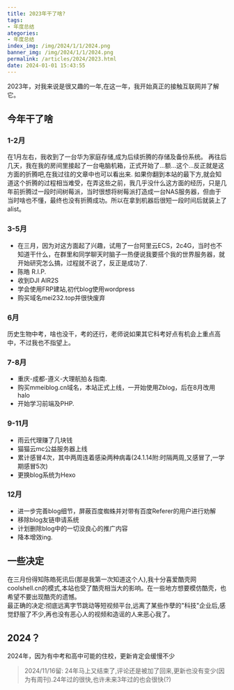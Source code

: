```yaml
---
title: 2023年干了啥?
tags: 
- 年度总结
ategories: 
- 年度总结
index_img: /img/2024/1/1/2024.png
banner_img: /img/2024/1/1/2024.png
permalink: /articles/2024/2023.html
date: 2024-01-01 15:43:55
---
```

2023年，对我来说是很又趣的一年,在这一年，我开始真正的接触互联网并了解它。

## 今年干了啥

### 1-2月
在1月左右，我收到了一台华为家庭存储,成为后续折腾的存储及备份系统。
再往后几天，我在我的房间里接起了一台电脑机箱，正式开始了...额...这个...反正就是这方面的折腾吧,在我过往的文章中也可以看出来.
如果你翻到本站的最下方,就会知道这个折腾的过程相当难受，在弄这些之前，我几乎没什么这方面的经历，只是几年前折腾过一段时间树莓派，当时很想将树莓派打造成一台NAS服务器，但由于当时啥也不懂，最终也没有折腾成功。所以在拿到机器后很短一段时间后就装上了alist。

### 3-5月
* 在三月，因为对这方面起了兴趣，试用了一台阿里云ECS，2c4G，当时也不知道干什么，在群里和同学聊天时脑子一热便说我要搭个我的世界服务器，就开始研究怎么搞，过程就不说了，反正是成功了.
* 陈皓 R.I.P.
* 收到DJI AIR2S
* 学会使用FRP建站,初代blog使用wordpress
* 购买域名mei232.top并很快废弃

### 6月
历史生物中考，啥也没干，考的还行，老师说如果其它科考好点有机会上重点高中，不过我也不指望上。

### 7-8月
* 重庆-成都-遵义-大理航拍＆指南.
* 购买mmeiblog.cn域名，本站正式上线，一开始使用Zblog，后在8月改用halo
* 开始学习前端及PHP.

### 9-11月
* 雨云代理赚了几块钱
* 猫猫云mc公益服务器上线
* 累计感冒4次，其中两周连着感染两种病毒(24.1.14附:时隔两周,又感冒了,一学期感冒5次)
* 更换blog系统为Hexo

### 12月
* 进一步完善blog细节，屏蔽百度蜘蛛并对带有百度Referer的用户进行劝解
* 移除blog友链申请系统
* 计划删除blog中的一切没良心的推广内容
* 降本增效ing.

## 一些决定
在三月份得知陈皓死讯后(那是我第一次知道这个人),我十分喜爱酷壳网coolshell.cn的模式,本站也受了酷壳相当大的影响。在一些地方想要模仿酷壳，也希望不要出现酷壳的遗憾。        
最正确的决定:彻底远离字节跳动等短视频平台,远离了某些作孽的"科技"企业后,感觉舒服了不少,再也没有恶心人的视频和造谣的人来恶心我了。

## 2024？
2024年，因为有中考和高中可能的住校，更新肯定会缓慢不少

> 2024/11/16留:
24年马上又结束了,评论还是被加了回来,更新也没有变少(因为有周刊).24年过的很快,也许未来3年过的也会很快(?)

